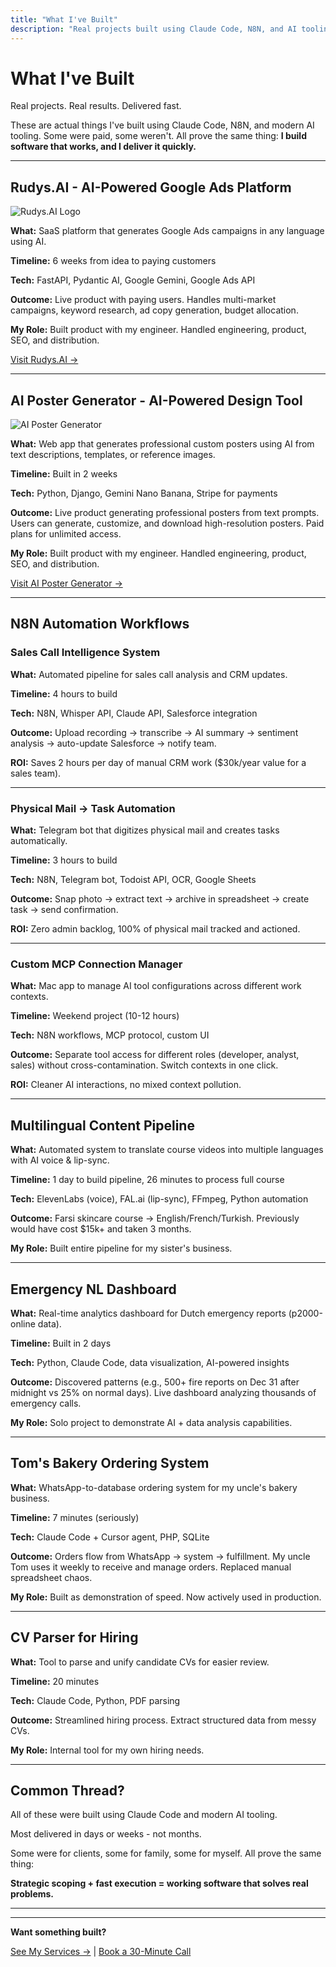 ```yaml
---
title: "What I've Built"
description: "Real projects built using Claude Code, N8N, and AI tooling. Working software delivered fast, from concept to production."
---
```


# What I've Built

Real projects. Real results. Delivered fast.

These are actual things I've built using Claude Code, N8N, and modern AI tooling. Some were paid, some weren't. All prove the same thing: **I build software that works, and I deliver it quickly.**

---

## Rudys.AI - AI-Powered Google Ads Platform

![Rudys.AI Logo](/images/logos/rudy.png)

**What:** SaaS platform that generates Google Ads campaigns in any language using AI.

**Timeline:** 6 weeks from idea to paying customers

**Tech:** FastAPI, Pydantic AI, Google Gemini, Google Ads API

**Outcome:** Live product with paying users. Handles multi-market campaigns, keyword research, ad copy generation, budget allocation.

**My Role:** Built product with my engineer. Handled engineering, product, SEO, and distribution.

[Visit Rudys.AI →](https://rudys.ai)

---

## AI Poster Generator - AI-Powered Design Tool

![AI Poster Generator](/images/aiposter.png)

**What:** Web app that generates professional custom posters using AI from text descriptions, templates, or reference images.

**Timeline:** Built in 2 weeks

**Tech:** Python, Django, Gemini Nano Banana, Stripe for payments

**Outcome:** Live product generating professional posters from text prompts. Users can generate, customize, and download high-resolution posters. Paid plans for unlimited access.

**My Role:** Built product with my engineer. Handled engineering, product, SEO, and distribution.

[Visit AI Poster Generator →](https://aipostergenerator.com)

---

## N8N Automation Workflows

### Sales Call Intelligence System

**What:** Automated pipeline for sales call analysis and CRM updates.

**Timeline:** 4 hours to build

**Tech:** N8N, Whisper API, Claude API, Salesforce integration

**Outcome:** Upload recording → transcribe → AI summary → sentiment analysis → auto-update Salesforce → notify team.

**ROI:** Saves 2 hours per day of manual CRM work ($30k/year value for a sales team).

---

### Physical Mail → Task Automation

**What:** Telegram bot that digitizes physical mail and creates tasks automatically.

**Timeline:** 3 hours to build

**Tech:** N8N, Telegram bot, Todoist API, OCR, Google Sheets

**Outcome:** Snap photo → extract text → archive in spreadsheet → create task → send confirmation.

**ROI:** Zero admin backlog, 100% of physical mail tracked and actioned.

---

### Custom MCP Connection Manager

**What:** Mac app to manage AI tool configurations across different work contexts.

**Timeline:** Weekend project (10-12 hours)

**Tech:** N8N workflows, MCP protocol, custom UI

**Outcome:** Separate tool access for different roles (developer, analyst, sales) without cross-contamination. Switch contexts in one click.

**ROI:** Cleaner AI interactions, no mixed context pollution.

---

## Multilingual Content Pipeline

**What:** Automated system to translate course videos into multiple languages with AI voice & lip-sync.

**Timeline:** 1 day to build pipeline, 26 minutes to process full course

**Tech:** ElevenLabs (voice), FAL.ai (lip-sync), FFmpeg, Python automation

**Outcome:** Farsi skincare course → English/French/Turkish. Previously would have cost $15k+ and taken 3 months.

**My Role:** Built entire pipeline for my sister's business.

---

## Emergency NL Dashboard

**What:** Real-time analytics dashboard for Dutch emergency reports (p2000-online data).

**Timeline:** Built in 2 days

**Tech:** Python, Claude Code, data visualization, AI-powered insights

**Outcome:** Discovered patterns (e.g., 500+ fire reports on Dec 31 after midnight vs 25% on normal days). Live dashboard analyzing thousands of emergency calls.

**My Role:** Solo project to demonstrate AI + data analysis capabilities.

---

## Tom's Bakery Ordering System

**What:** WhatsApp-to-database ordering system for my uncle's bakery business.

**Timeline:** 7 minutes (seriously)

**Tech:** Claude Code + Cursor agent, PHP, SQLite

**Outcome:** Orders flow from WhatsApp → system → fulfillment. My uncle Tom uses it weekly to receive and manage orders. Replaced manual spreadsheet chaos.

**My Role:** Built as demonstration of speed. Now actively used in production.

---

## CV Parser for Hiring

**What:** Tool to parse and unify candidate CVs for easier review.

**Timeline:** 20 minutes

**Tech:** Claude Code, Python, PDF parsing

**Outcome:** Streamlined hiring process. Extract structured data from messy CVs.

**My Role:** Internal tool for my own hiring needs.

---

## Common Thread?

All of these were built using Claude Code and modern AI tooling.

Most delivered in days or weeks - not months.

Some were for clients, some for family, some for myself. All prove the same thing:

**Strategic scoping + fast execution = working software that solves real problems.**

---

---

**Want something built?**

[See My Services →](/services) | [Book a 30-Minute Call](https://calendly.com/nasir-fio/30min)
